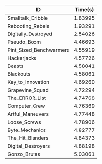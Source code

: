 |ID|Time(s)|
|-|-|
|Smalltalk_Dribble|1.83995|
|Rebooting_Rebels|1.93291|
|Digitally_Destroyed|2.54026|
|Pseudo_Boom|4.46693|
|Pint_Sized_Benchwarmers|4.55919|
|Hackerjacks|4.57726|
|Beasts|4.58041|
|Blackouts|4.58061|
|Key_to_Innovation|4.69260|
|Grapevine_Squad|4.72294|
|The_ERROR_List|4.74768|
|Computer_Crew|4.76369|
|Artful_Maneuvers|4.77448|
|Loose_Screws|4.78906|
|Byte_Mechanics|4.82777|
|The_Hit_Blunders|4.84373|
|Digital_Destroyers|4.88198|
|Gonzo_Brutes|5.03061|
